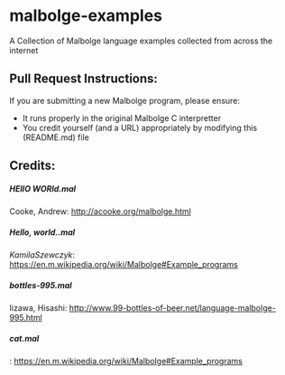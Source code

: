 malbolge-examples
=================

A Collection of Malbolge language examples collected from across the internet

## Pull Request Instructions:

If you are submitting a new Malbolge program, please ensure:

+ It runs properly in the original Malbolge C interpretter
+ You credit yourself (and a URL) appropriately by modifying this (README.md) file

## Credits:

##### HEllO WORld.mal
Cooke, Andrew: http://acooke.org/malbolge.html

##### Hello, world..mal
*KamilaSzewczyk*: https://en.m.wikipedia.org/wiki/Malbolge#Example_programs

##### bottles-995.mal
Iizawa, Hisashi: http://www.99-bottles-of-beer.net/language-malbolge-995.html

##### cat.mal
<Unknown>: https://en.m.wikipedia.org/wiki/Malbolge#Example_programs
